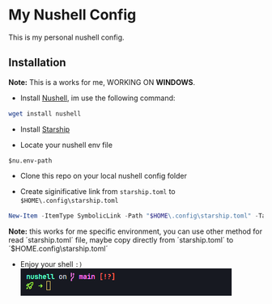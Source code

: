 # My Nushell Config

This is my personal nushell config.

## Installation

**Note:** This is a works for me, WORKING ON **WINDOWS**.

- Install [Nushell](https://www.nushell.sh/book/installation.html#package-managers), im use the following command:

```powershell
wget install nushell

```

- Install [Starship](https://starship.rs/guide/#installation)

- Locate your nushell env file

```nushell
$nu.env-path
```

- Clone this repo on your local nushell config folder

- Create siginificative link from `starship.toml` to `$HOME\.config\starship.toml`

```powershell
New-Item -ItemType SymbolicLink -Path "$HOME\.config\starship.toml" -Target "C:\Users\Usuario\AppData\Roaming\nushell\starship.toml"

```

**Note:** this works for me specific environment, you can use other method for read ´starship.toml´ file, maybe copy directly from ´starship.toml´ to ´$HOME\.config\starship.toml´

- Enjoy your shell `:)`
![alt text](preview.png)
